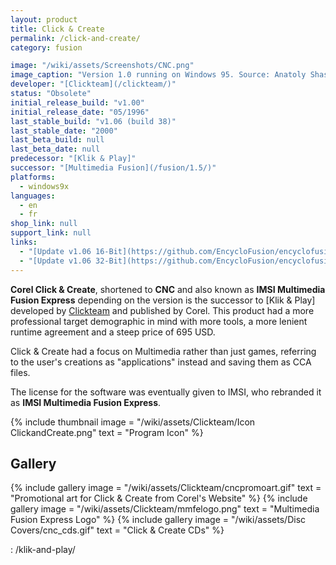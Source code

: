 ```yaml
---
layout: product
title: Click & Create
permalink: /click-and-create/
category: fusion

image: "/wiki/assets/Screenshots/CNC.png"
image_caption: "Version 1.0 running on Windows 95. Source: Anatoly Shashkin"
developer: "[Clickteam](/clickteam/)"
status: "Obsolete"
initial_release_build: "v1.00"
initial_release_date: "05/1996"
last_stable_build: "v1.06 (build 38)"
last_stable_date: "2000"
last_beta_build: null
last_beta_date: null
predecessor: "[Klik & Play]"
successor: "[Multimedia Fusion](/fusion/1.5/)"
platforms:
  - windows9x
languages:
  - en
  - fr
shop_link: null
support_link: null
links:
  - "[Update v1.06 16-Bit](https://github.com/EncycloFusion/encyclofusion.github.io/raw/main/freeware/updates/cnc/ccupd31.exe)"
  - "[Update v1.06 32-Bit](https://github.com/EncycloFusion/encyclofusion.github.io/raw/main/freeware/updates/cnc/ccupd32.exe)"
---
```


**Corel Click & Create**, shortened to **CNC** and also known
as **IMSI Multimedia Fusion Express** depending on the version is the successor to [Klik & Play]
developed by [Clickteam] and published by Corel. This product had a more professional
target demographic in mind with more tools, a more lenient runtime agreement and a steep price
of 695 USD.

Click & Create had a focus on Multimedia rather than just games, referring to
the user's creations as "applications" instead and saving them as CCA files.

The license for the software was eventually given to IMSI, who rebranded it as
**IMSI Multimedia Fusion Express**.

{% include thumbnail
    image = "/wiki/assets/Clickteam/Icon ClickandCreate.png"
    text = "Program Icon"
%}

## Gallery
{% include gallery
    image = "/wiki/assets/Clickteam/cncpromoart.gif"
    text = "Promotional art for Click & Create from Corel's Website"
%}
{% include gallery
    image = "/wiki/assets/Clickteam/mmfelogo.png"
    text = "Multimedia Fusion Express Logo"
%}
{% include gallery
    image = "/wiki/assets/Disc Covers/cnc_cds.gif"
    text = "Click & Create CDs"
%}

[Clickteam]: /clickteam/
[Click and Create]: /click-and-create/
[Multimedia Fusion 2]: /fusion/2.0/
[The Games Factory]: /games-factory/
: /klik-and-play/

